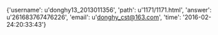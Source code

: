 {'username': u'donghy13_2013011356', 'path': u'1171/1171.html', 'answer': u'261683767476226', 'email': u'donghy_cst@163.com', 'time': '2016-02-24:20:33:43'}